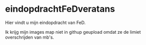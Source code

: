# eindopdrachtFeDveratans
Hier vindt u mijn eindopdracht van FeD. 

Ik krijg mijn images map niet in githup geupload omdat ze de limiet overschrijden van mb's.
